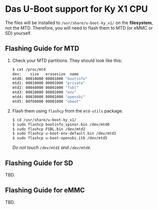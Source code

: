 # Das U-Boot support for Ky X1 CPU

The files will be installed to `/usr/share/u-boot-ky_x1/` on the **filesystem**, not the MTD. Therefore, you will need to flash them to MTD (or eMMC or SD) yourself.

## Flashing Guide for MTD
1. Check your MTD partitions. They should look like this:
   ```bash
   $ cat /proc/mtd
   dev:    size   erasesize  name
   mtd0: 00010000 00001000 "bootinfo"
   mtd1: 00010000 00001000 "private"
   mtd2: 00040000 00001000 "fsbl"
   mtd3: 00010000 00001000 "env"
   mtd4: 00030000 00001000 "opensbi"
   mtd5: 00f60000 00001000 "uboot"
   ```
2. Flash them using `flashcp` from the `mtd-utils` package.
   ```bash
   $ cd /usr/share/u-boot-ky_x1/
   $ sudo flashcp bootinfo_spinor.bin /dev/mtd0
   $ sudo flashcp FSBL.bin /dev/mtd2
   $ sudo flashcp u-boot-env-default.bin /dev/mtd3
   $ sudo flashcp u-boot-opensbi.itb /dev/mtd5
   ```
   *Do not touch `/dev/mtd1` and `/dev/mtd4`.*

## Flashing Guide for SD
TBD.

## Flashing Guide for eMMC
TBD.
